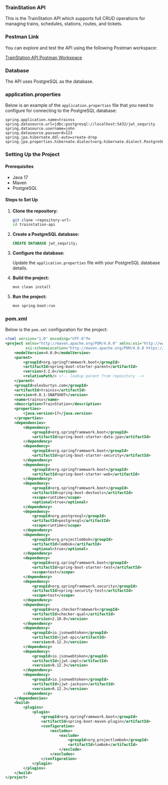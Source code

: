 ### TrainStation API

This is the TrainStation API which supports full CRUD operations for managing trains, schedules, stations, routes, and tickets.

### Postman Link

You can explore and test the API using the following Postman workspace:

[TrainStation API Postman Workspace](https://www.postman.com/lunar-module-technologist-42827856/workspace/trainstation/overview)

### Database

The API uses PostgreSQL as the database.

### application.properties

Below is an example of the `application.properties` file that you need to configure for connecting to the PostgreSQL database:

```properties
spring.application.name=trainss
spring.datasource.url=jdbc:postgresql://localhost:5432/jwt_sequrity
spring.datasource.username=john
spring.datasource.password=123
spring.jpa.hibernate.ddl-auto=create-drop
spring.jpa.properties.hibernate.dialect=org.hibernate.dialect.PostgreSQLDialect
```

### Setting Up the Project

#### Prerequisites

- Java 17
- Maven
- PostgreSQL

#### Steps to Set Up

1. **Clone the repository:**

   ```sh
   git clone <repository-url>
   cd trainstation-api
   ```

2. **Create a PostgreSQL database:**

   ```sql
   CREATE DATABASE jwt_sequrity;
   ```

3. **Configure the database:**

   Update the `application.properties` file with your PostgreSQL database details.

4. **Build the project:**

   ```sh
   mvn clean install
   ```

5. **Run the project:**

   ```sh
   mvn spring-boot:run
   ```

### pom.xml

Below is the `pom.xml` configuration for the project:

```xml
<?xml version="1.0" encoding="UTF-8"?>
<project xmlns="http://maven.apache.org/POM/4.0.0" xmlns:xsi="http://www.w3.org/2001/XMLSchema-instance"
         xsi:schemaLocation="http://maven.apache.org/POM/4.0.0 https://maven.apache.org/xsd/maven-4.0.0.xsd">
    <modelVersion>4.0.0</modelVersion>
    <parent>
        <groupId>org.springframework.boot</groupId>
        <artifactId>spring-boot-starter-parent</artifactId>
        <version>3.2.6</version>
        <relativePath/> <!-- lookup parent from repository -->
    </parent>
    <groupId>alexburtyn.com</groupId>
    <artifactId>trainss</artifactId>
    <version>0.0.1-SNAPSHOT</version>
    <name>trainss</name>
    <description>TrainStation</description>
    <properties>
        <java.version>17</java.version>
    </properties>
    <dependencies>
        <dependency>
            <groupId>org.springframework.boot</groupId>
            <artifactId>spring-boot-starter-data-jpa</artifactId>
        </dependency>
        <dependency>
            <groupId>org.springframework.boot</groupId>
            <artifactId>spring-boot-starter-security</artifactId>
        </dependency>
        <dependency>
            <groupId>org.springframework.boot</groupId>
            <artifactId>spring-boot-starter-web</artifactId>
        </dependency>
        <dependency>
            <groupId>org.springframework.boot</groupId>
            <artifactId>spring-boot-devtools</artifactId>
            <scope>runtime</scope>
            <optional>true</optional>
        </dependency>
        <dependency>
            <groupId>org.postgresql</groupId>
            <artifactId>postgresql</artifactId>
            <scope>runtime</scope>
        </dependency>
        <dependency>
            <groupId>org.projectlombok</groupId>
            <artifactId>lombok</artifactId>
            <optional>true</optional>
        </dependency>
        <dependency>
            <groupId>org.springframework.boot</groupId>
            <artifactId>spring-boot-starter-test</artifactId>
            <scope>test</scope>
        </dependency>
        <dependency>
            <groupId>org.springframework.security</groupId>
            <artifactId>spring-security-test</artifactId>
            <scope>test</scope>
        </dependency>
        <dependency>
            <groupId>org.checkerframework</groupId>
            <artifactId>checker-qual</artifactId>
            <version>2.10.0</version>
        </dependency>
        <dependency>
            <groupId>io.jsonwebtoken</groupId>
            <artifactId>jjwt-api</artifactId>
            <version>0.12.3</version>
        </dependency>
        <dependency>
            <groupId>io.jsonwebtoken</groupId>
            <artifactId>jjwt-impl</artifactId>
            <version>0.12.3</version>
        </dependency>
        <dependency>
            <groupId>io.jsonwebtoken</groupId>
            <artifactId>jjwt-jackson</artifactId>
            <version>0.12.3</version>
        </dependency>
    </dependencies>
    <build>
        <plugins>
            <plugin>
                <groupId>org.springframework.boot</groupId>
                <artifactId>spring-boot-maven-plugin</artifactId>
                <configuration>
                    <excludes>
                        <exclude>
                            <groupId>org.projectlombok</groupId>
                            <artifactId>lombok</artifactId>
                        </exclude>
                    </excludes>
                </configuration>
            </plugin>
        </plugins>
    </build>
</project>
```

